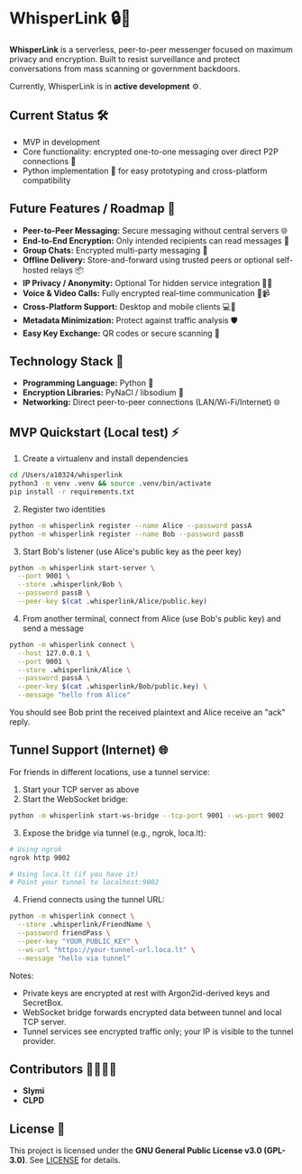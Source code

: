 # WhisperLink 🔒💬

**WhisperLink** is a serverless, peer-to-peer messenger focused on maximum privacy and encryption. Built to resist surveillance and protect conversations from mass scanning or government backdoors.

Currently, WhisperLink is in **active development** ⚙️.

## Current Status 🛠️

- MVP in development
- Core functionality: encrypted one-to-one messaging over direct P2P connections 🔐
- Python implementation 🐍 for easy prototyping and cross-platform compatibility

## Future Features / Roadmap 🚀

- **Peer-to-Peer Messaging:** Secure messaging without central servers 🌐
- **End-to-End Encryption:** Only intended recipients can read messages 🔏
- **Group Chats:** Encrypted multi-party messaging 👥
- **Offline Delivery:** Store-and-forward using trusted peers or optional self-hosted relays 📦
- **IP Privacy / Anonymity:** Optional Tor hidden service integration 🕵️‍♂️
- **Voice & Video Calls:** Fully encrypted real-time communication 🎤📹
- **Cross-Platform Support:** Desktop and mobile clients 💻📱
- **Metadata Minimization:** Protect against traffic analysis 🛡️
- **Easy Key Exchange:** QR codes or secure scanning 🔑

## Technology Stack 🧰

- **Programming Language:** Python 🐍  
- **Encryption Libraries:** PyNaCl / libsodium 🔐  
- **Networking:** Direct peer-to-peer connections (LAN/Wi-Fi/Internet) 🌐  

## MVP Quickstart (Local test) ⚡

1. Create a virtualenv and install dependencies
```bash
cd /Users/a10324/whisperlink
python3 -m venv .venv && source .venv/bin/activate
pip install -r requirements.txt
```

2. Register two identities
```bash
python -m whisperlink register --name Alice --password passA
python -m whisperlink register --name Bob --password passB
```

3. Start Bob's listener (use Alice's public key as the peer key)
```bash
python -m whisperlink start-server \
  --port 9001 \
  --store .whisperlink/Bob \
  --password passB \
  --peer-key $(cat .whisperlink/Alice/public.key)
```

4. From another terminal, connect from Alice (use Bob's public key) and send a message
```bash
python -m whisperlink connect \
  --host 127.0.0.1 \
  --port 9001 \
  --store .whisperlink/Alice \
  --password passA \
  --peer-key $(cat .whisperlink/Bob/public.key) \
  --message "hello from Alice"
```

You should see Bob print the received plaintext and Alice receive an "ack" reply.

## Tunnel Support (Internet) 🌐

For friends in different locations, use a tunnel service:

1. Start your TCP server as above
2. Start the WebSocket bridge:
```bash
python -m whisperlink start-ws-bridge --tcp-port 9001 --ws-port 9002
```
3. Expose the bridge via tunnel (e.g., ngrok, loca.lt):
```bash
# Using ngrok
ngrok http 9002

# Using loca.lt (if you have it)
# Point your tunnel to localhost:9002
```
4. Friend connects using the tunnel URL:
```bash
python -m whisperlink connect \
  --store .whisperlink/FriendName \
  --password friendPass \
  --peer-key "YOUR_PUBLIC_KEY" \
  --ws-url "https://your-tunnel-url.loca.lt" \
  --message "hello via tunnel"
```

Notes:
- Private keys are encrypted at rest with Argon2id-derived keys and SecretBox.
- WebSocket bridge forwards encrypted data between tunnel and local TCP server.
- Tunnel services see encrypted traffic only; your IP is visible to the tunnel provider.

## Contributors 👨‍💻👩‍💻

- **Slymi**  
- **CLPD**

## License 📄

This project is licensed under the **GNU General Public License v3.0 (GPL-3.0)**. See [LICENSE](LICENSE) for details.
